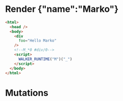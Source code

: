 # Render {"name":"Marko"}
```html
<html>
  <head />
  <body>
    <div
      foo="Hello Marko"
    />
    <!--M_*0 #div/0-->
    <script>
      WALKER_RUNTIME("M")("_")
    </script>
  </body>
</html>
```

# Mutations
```

```